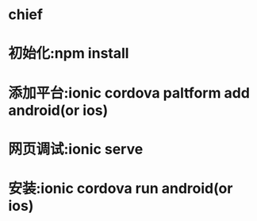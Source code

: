 # chief
# 初始化:npm install
# 添加平台:ionic cordova paltform add android(or ios)
# 网页调试:ionic serve
# 安装:ionic cordova run android(or ios)
